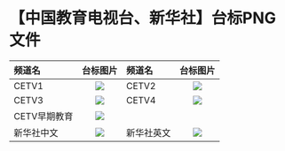 # 【中国教育电视台、新华社】台标PNG文件
|频道名|台标图片|频道名|台标图片|
|:---|:---:|:---|:---:|
|CETV1|<img src="https://raw.githubusercontent.com/samkolau/TVLOGO/main/logo/CCTV/CETV1.png">|CETV2|<img src="https://raw.githubusercontent.com/samkolau/TVLOGO/main/logo/CCTV/CETV2.png">|
|CETV3|<img src="https://raw.githubusercontent.com/samkolau/TVLOGO/main/logo/CCTV/CETV3.png">|CETV4|<img src="https://raw.githubusercontent.com/samkolau/TVLOGO/main/logo/CCTV/CETV4.png">|
|CETV早期教育|<img src="https://raw.githubusercontent.com/samkolau/TVLOGO/main/logo/CCTV/CETV早期教育.png">|
|新华社中文|<img src="https://raw.githubusercontent.com/samkolau/TVLOGO/main/logo/CCTV/CNCCN.png">|新华社英文|<img src="https://raw.githubusercontent.com/samkolau/TVLOGO/main/logo/CCTV/CNCEN.png">|
